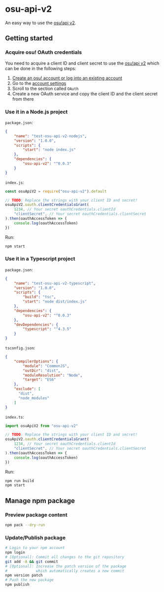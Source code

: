 # osu-api-v2

An easy way to use the [osu!api v2](https://osu.ppy.sh/docs/index.html).

## Getting started

### Acquire osu! OAuth credentials

You need to acquire a client ID and client secret to use the [osu!api v2](https://osu.ppy.sh/docs/index.html) which can be done in the following steps:

1. [Create an osu! account or log into an existing account](https://osu.ppy.sh)
2. Go to the [account settings](https://osu.ppy.sh/home/account/edit)
3. Scroll to the section called `OAuth`
4. Create a new OAuth service and copy the client ID and the client secret from there

### Use it in a Node.js project

`package.json`:

```json
{
    "name": "test-osu-api-v2-nodejs",
    "version": "1.0.0",
    "scripts": {
        "start": "node index.js"
    },
    "dependencies": {
        "osu-api-v2": "^0.0.3"
    }
}
```

`index.js`:


```js
const osuApiV2 = require("osu-api-v2").default

// TODO: Replace the strings with your client ID and secret!
osuApiV2.oauth.clientCredentialsGrant(
    1234, // Your secret oauthCredentials.clientId
    "clientSecret", // Your secret oauthCredentials.clientSecret
).then(oauthAccessToken => {
    console.log(oauthAccessToken)
})
```

Run:

```sh
npm start
```

### Use it in a Typescript project

`package.json`:

```json
{
    "name": "test-osu-api-v2-typescript",
    "version": "1.0.0",
    "scripts": {
        "build": "tsc",
        "start": "node dist/index.js"
    },
    "dependencies": {
        "osu-api-v2": "^0.0.3"
    },
    "devDependencies": {
        "typescript": "^4.3.5"
    }
}
```

`tsconfig.json`:

```json
{
    "compilerOptions": {
        "module": "CommonJS",
        "outDir": "dist",
        "moduleResolution": "Node",
        "target": "ES6"
    },
    "exclude": [
      "dist",
      "node_modules"
    ]
}
```

`index.ts`:


```js
import osuApiV2 from "osu-api-v2"

// TODO: Replace the strings with your client ID and secret!
osuApiV2.oauth.clientCredentialsGrant(
    1234, // Your secret oauthCredentials.clientId
    "clientSecret", // Your secret oauthCredentials.clientSecret
).then(oauthAccessToken => {
    console.log(oauthAccessToken)
})
```

Run:

```sh
npm run build
npm start
```

## Manage npm package

### Preview package content

```sh
npm pack --dry-run
```

### Update/Publish package

```sh
# Login to your npm account
npm login
# [Optional]: Commit all changes to the git repository
git add -A && git commit
# [Optional]: Increase the patch version of the package
#             which automatically creates a new commit
npm version patch
# Push the new package
npm publish
```

